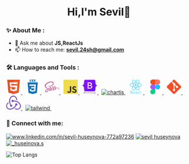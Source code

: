<h1  align="center"> Hi,I'm Sevil👋 </h1>

<!--
**SevilHs/SevilHs** is a ✨ _special_ ✨ 🫠 repository because its `README.md` (this file) appears on your GitHub profile.

Here are some ideas to get you started:--> 

### ✨ About Me :
- 💬 Ask me about **JS,ReactJs**
- 📫 How to reach me: **sevil.24sh@gmail.com**

### :hammer_and_wrench: Languages and Tools :
<div>
  <a href="https://www.w3schools.com/html/" target="_blank" rel="noreferrer">
   <img src="https://github.com/devicons/devicon/blob/master/icons/html5/html5-original.svg" title="HTML5" alt="HTML" width="40" height="40"/>
  </a>&nbsp;
  <a href="https://www.w3schools.com/css/" target="_blank" rel="noreferrer">
    <img src="https://github.com/devicons/devicon/blob/master/icons/css3/css3-plain-wordmark.svg"  title="CSS3" alt="CSS" width="40" height="40"/>
  </a>&nbsp;
  <a href="https://sass-lang.com/guide/" target="_blank" rel="noreferrer">
    <img src="https://github.com/devicons/devicon/blob/master/icons/sass/sass-original.svg"  title="SASS" alt="SASS" width="40" height="40"/>
  </a>&nbsp;
  <a href="https://developer.mozilla.org/en-US/docs/Web/JavaScript" target="_blank" rel="noreferrer">
    <img src="https://github.com/devicons/devicon/blob/master/icons/javascript/javascript-original.svg" title="JavaScript" alt="JavaScript" width="40" height="40"/>
  </a>&nbsp;
  <a href="https://getbootstrap.com/" target="_blank" rel="noreferrer">
    <img src="https://github.com/devicons/devicon/blob/master/icons/bootstrap/bootstrap-original-wordmark.svg" title="Bootstrap" alt="Bootstrap" width="40" height="40"/>
  </a>&nbsp;
  <a href="https://www.chartjs.org" target="_blank" rel="noreferrer">
    <img src="https://www.chartjs.org/media/logo-title.svg" alt="chartjs" width="40" height="40"/> 
  </a>&nbsp;
  <a href="https://react.dev/" target="_blank" rel="noreferrer">
    <img src="https://github.com/devicons/devicon/blob/master/icons/react/react-original-wordmark.svg" title="React" alt="React" width="40" height="40"/>
  </a>&nbsp;
  <a href="https://www.figma.com/" target="_blank" rel="noreferrer">
    <img src="https://github.com/devicons/devicon/blob/master/icons/figma/figma-original.svg" title="Figma" alt="Figma" width="40" height="40"/>
  </a>&nbsp;
  <a href="https://git-scm.com/" target="_blank" rel="noreferrer">
    <img src="https://github.com/devicons/devicon/blob/master/icons/git/git-original.svg" title="Git" alt="Git" width="40" height="40"/>
  </a>&nbsp;
  <a href="https://redux.js.org" target="_blank" rel="noreferrer"> 
    <img src="https://raw.githubusercontent.com/devicons/devicon/master/icons/redux/redux-original.svg" alt="redux" width="40" height="40"/> 
  </a>&nbsp;
  <a href="https://tailwindcss.com/" target="_blank" rel="noreferrer"> 
    <img src="https://www.vectorlogo.zone/logos/tailwindcss/tailwindcss-icon.svg" alt="tailwind" width="40" height="40"/> 
  </a>&nbsp; 
</div>

### 📍 Connect with me:
<p align="left">
<a href="https://www.linkedin.com/in/sevil-huseynova-772a97236/" target="blank"><img align="center" src="https://raw.githubusercontent.com/rahuldkjain/github-profile-readme-generator/master/src/images/icons/Social/linked-in-alt.svg" alt="www.linkedin.com/in/sevil-huseynova-772a97236" height="30" width="40" /></a>
<a href="https://fb.com/sevil huseynova" target="blank"><img align="center" src="https://raw.githubusercontent.com/rahuldkjain/github-profile-readme-generator/master/src/images/icons/Social/facebook.svg" alt="sevil huseynova" height="30" width="40" /></a>
<a href="https://instagram.com/_huseinova.s" target="blank"><img align="center" src="https://raw.githubusercontent.com/rahuldkjain/github-profile-readme-generator/master/src/images/icons/Social/instagram.svg" alt="_huseinova.s" height="30" width="40" /></a>
</p>

![Top Langs](https://github-readme-stats.vercel.app/api/top-langs/?username=SevilHs&layout=compact)

